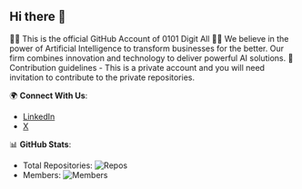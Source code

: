 ## Hi there 👋

👩‍💻 This is the official GitHub Account of 0101 Digit All
🙋‍♀️ We believe in the power of Artificial Intelligence to transform businesses for the better. Our firm combines innovation and technology to deliver powerful AI solutions.
🌈 Contribution guidelines - This is a private account and you will need invitation to contribute to the private repositories.

🌍 **Connect With Us**:
- [LinkedIn]([https://www.linkedin.com/in/yourname](https://www.linkedin.com/company/0101digitall))
- [X]([https://twitter.com/yourhandle](https://x.com/0101digitall))

📊 **GitHub Stats**:
- Total Repositories: ![Repos](https://img.shields.io/github/orgs/0101-Digit-All-Solutions/repos?label=Repos)
- Members: ![Members](https://img.shields.io/github/orgs/0101-Digit-All-Solutions/members?label=Members)

